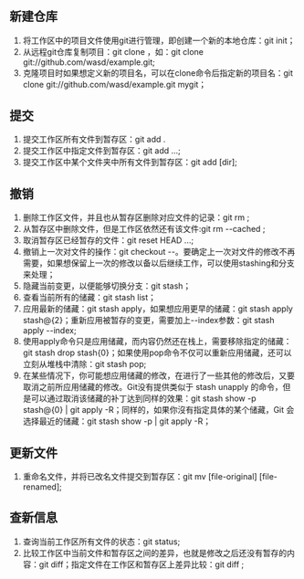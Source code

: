 # 
## 新建仓库

1. 将工作区中的项目文件使用git进行管理，即创建一个新的本地仓库：git init；
2. 从远程git仓库复制项目：git clone <url>，如：git clone git://github.com/wasd/example.git;
3. 克隆项目时如果想定义新的项目名，可以在clone命令后指定新的项目名：git clone git://github.com/wasd/example.git mygit；
## 提交

1. 提交工作区所有文件到暂存区：git add .
2. 提交工作区中指定文件到暂存区：git add <file1> <file2> ...;
3. 提交工作区中某个文件夹中所有文件到暂存区：git add [dir];
## 撤销

1. 删除工作区文件，并且也从暂存区删除对应文件的记录：git rm <file1> <file2>;
2. 从暂存区中删除文件，但是工作区依然还有该文件:git rm --cached <file>;
3. 取消暂存区已经暂存的文件：git reset HEAD <file>...;
4. 撤销上一次对文件的操作：git checkout --<file>。要确定上一次对文件的修改不再需要，如果想保留上一次的修改以备以后继续工作，可以使用stashing和分支来处理；
5. 隐藏当前变更，以便能够切换分支：git stash；
6. 查看当前所有的储藏：git stash list；
7. 应用最新的储藏：git stash apply，如果想应用更早的储藏：git stash apply stash@{2}；重新应用被暂存的变更，需要加上--index参数：git stash apply --index;
8. 使用apply命令只是应用储藏，而内容仍然还在栈上，需要移除指定的储藏：git stash drop stash{0}；如果使用pop命令不仅可以重新应用储藏，还可以立刻从堆栈中清除：git stash pop;
9. 在某些情况下，你可能想应用储藏的修改，在进行了一些其他的修改后，又要取消之前所应用储藏的修改。Git没有提供类似于 stash unapply 的命令，但是可以通过取消该储藏的补丁达到同样的效果：git stash show -p stash@{0} | git apply -R；同样的，如果你沒有指定具体的某个储藏，Git 会选择最近的储藏：git stash show -p | git apply -R；
## 更新文件

1. 重命名文件，并将已改名文件提交到暂存区：git mv [file-original] [file-renamed];
## 查新信息

1. 查询当前工作区所有文件的状态：git status;
2. 比较工作区中当前文件和暂存区之间的差异，也就是修改之后还没有暂存的内容：git diff；指定文件在工作区和暂存区上差异比较：git diff <file-name>;

